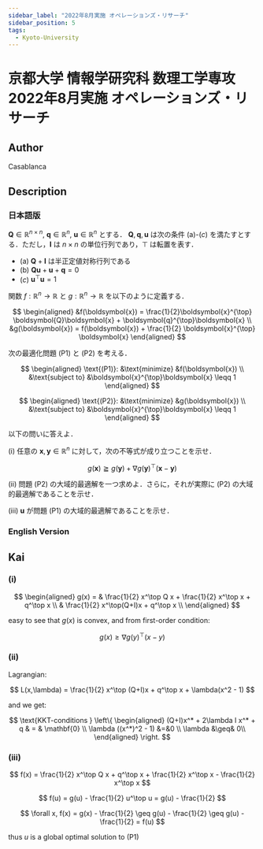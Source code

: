 ```yaml
---
sidebar_label: "2022年8月実施 オペレーションズ・リサーチ"
sidebar_position: 5
tags:
  - Kyoto-University
---
```

# 京都大学 情報学研究科 数理工学専攻 2022年8月実施 オペレーションズ・リサーチ

## **Author**
Casablanca

## **Description**
### 日本語版
$\boldsymbol{Q} \in \mathbb{R}^{n \times n}$, $\boldsymbol{q} \in \mathbb{R}^n$, $\boldsymbol{u} \in \mathbb{R}^n$ とする．
$\boldsymbol{Q}, \boldsymbol{q}, \boldsymbol{u}$ は次の条件 (a)-$(c)$ を満たすとする．ただし，$\boldsymbol{I}$ は $n \times n$ の単位行列であり，$\top$ は転置を表す．

- (a) $\boldsymbol{Q} + \boldsymbol{I}$ は半正定値対称行列である
- (b) $\boldsymbol{Q}\boldsymbol{u} + \boldsymbol{u} + \boldsymbol{q} = 0$
- $(c)$ $\boldsymbol{u}^{\top} \boldsymbol{u} = 1$

関数 $f: \mathbb{R}^n \rightarrow \mathbb{R}$ と $g: \mathbb{R}^n \rightarrow \mathbb{R}$ を以下のように定義する．

$$
\begin{aligned}
&f(\boldsymbol{x}) = \frac{1}{2}\boldsymbol{x}^{\top} \boldsymbol{Q}\boldsymbol{x} + \boldsymbol{q}^{\top}\boldsymbol{x} \\
&g(\boldsymbol{x}) = f(\boldsymbol{x}) + \frac{1}{2} \boldsymbol{x}^{\top} \boldsymbol{x}
\end{aligned}
$$

次の最適化問題 (P1) と (P2) を考える．

$$
\begin{aligned}
\text{(P1)}: &\text{minimize} &f(\boldsymbol{x}) \\
&\text{subject to} &\boldsymbol{x}^{\top}\boldsymbol{x} \leqq 1
\end{aligned}
$$

$$
\begin{aligned}
\text{(P2)}: &\text{minimize} &g(\boldsymbol{x}) \\
&\text{subject to} &\boldsymbol{x}^{\top}\boldsymbol{x} \leqq 1
\end{aligned}
$$

以下の問いに答えよ．

(i) 任意の $\boldsymbol{x}, \boldsymbol{y} \in \mathbb{R}^n$ に対して，次の不等式が成り立つことを示せ．

$$
g(\boldsymbol{x}) \geqq g(\boldsymbol{y}) + \nabla g(\boldsymbol{y})^{\top} (\boldsymbol{x} - \boldsymbol{y})
$$

(ii) 問題 (P2) の大域的最適解を一つ求めよ．さらに，それが実際に (P2) の大域的最適解であることを示せ．

(iii) $\boldsymbol{u}$ が問題 (P1) の大域的最適解であることを示せ．

### English Version

## **Kai**
### (i)

$$ 
\begin{aligned}
g(x) = & \frac{1}{2} x^\top Q x + \frac{1}{2} x^\top x + q^\top x \\
& \frac{1}{2} x^\top(Q+I)x + q^\top x \\
\end{aligned}
$$

easy to see that $g(x)$ is convex, and from first-order condition:

$$
g(x) \geq \nabla g(y)^{\top} (x-y)
$$

### (ii)
Lagrangian:

$$
L(x,\lambda) = \frac{1}{2} x^\top (Q+I)x + q^\top x + \lambda(x^2 - 1)
$$

and we get:

$$
\text{KKT-conditions } \left\{
\begin{aligned}
(Q+I)x^* + 2\lambda I x^* + q & = & \mathbf{0} \\
\lambda ((x^*)^2 - 1) &=&0 \\
\lambda &\geq& 0\\
\end{aligned}
\right.
$$

### (iii)
$$
f(x) = \frac{1}{2} x^\top Q x + q^\top x + \frac{1}{2} x^\top x - \frac{1}{2} x^\top x
$$

$$
f(u) = g(u) - \frac{1}{2} u^\top u = g(u) - \frac{1}{2}
$$

$$
\forall x, f(x) = g(x) - \frac{1}{2} \geq g(u) - \frac{1}{2} \geq g(u) - \frac{1}{2} = f(u)
$$

thus $u$ is a global optimal solution to (P1)
